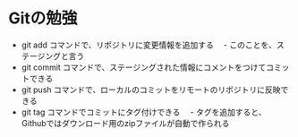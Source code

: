 # Gitの勉強

- git add コマンドで、リポジトリに変更情報を追加する
　- このことを、ステージングと言う
- git commit コマンドで、ステージングされた情報にコメントをつけてコミットできる
- git push コマンドで、ローカルのコミットをリモートのリポジトリに反映できる
- git tag コマンドでコミットにタグ付けできる
　- タグを追加すると、Githubではダウンロード用のzipファイルが自動で作られる
